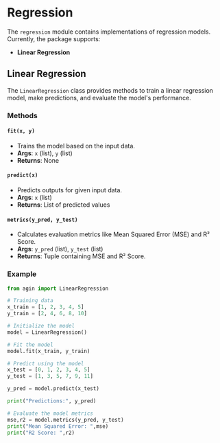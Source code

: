 # **Regression**

The `regression` module contains implementations of regression models. Currently, the package supports:

-  **Linear Regression**

## **Linear Regression**
The `LinearRegression` class provides methods to train a linear regression model, make predictions, and evaluate the model's performance.

### **Methods**
#### **`fit(x, y)`**
   - Trains the model based on the input data.
   - **Args**: `x` (list), `y` (list)
   - **Returns**: None

#### **`predict(x)`**
   - Predicts outputs for given input data.
   - **Args**: `x` (list)
   - **Returns**: List of predicted values

#### **`metrics(y_pred, y_test)`**
   - Calculates evaluation metrics like Mean Squared Error (MSE) and R² Score.
   - **Args**: `y_pred` (list), `y_test` (list)
   - **Returns**: Tuple containing MSE and R² Score.

### **Example**

```python
from agin import LinearRegression

# Training data
x_train = [1, 2, 3, 4, 5]
y_train = [2, 4, 6, 8, 10]

# Initialize the model
model = LinearRegression()

# Fit the model
model.fit(x_train, y_train)

# Predict using the model
x_test = [0, 1, 2, 3, 4, 5]
y_test = [1, 3, 5, 7, 9, 11]

y_pred = model.predict(x_test)

print("Predictions:", y_pred)

# Evaluate the model metrics
mse,r2 = model.metrics(y_pred, y_test)
print("Mean Squared Error: ",mse)
print("R2 Score: ",r2)
```